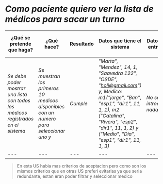 # _Como paciente quiero ver la lista de médicos para sacar un turno_

¿Qué se pretende que haga? | ¿Qué hace? | Resultado | Datos que tiene el sistema | Datos de entrada | Salida Esperada | Salida obteneida (Descripción o imagen) | Comentarios (Opcional)
--- | --- | --- | --- | --- | --- | --- | ---
_Se debe poder mostrar una lista con todos los médicos registrados en el sistema_ | _Se muestran los primeros 10 medicos disponibles con un numero para seleccionar uno y_ | _Cumple_ | _"Marta", "Mendez", 14, 1, "Saavedra 122", "OSDE", "holi@gmail.com") y, Medico: m1("jorge", "Ban", "esp1", "dir1", 11, 1, 1), m2 ("Catalina", "Rivera", "esp2", "dir1", 11, 1, 2) y ("Medio", "Dia", "esp1", "dir1", 11, 1, 3)_ | _No se introduce nada_ | _Se muestra el nombre y apellido de cada medico con su especialidad_ | _Los medicos listados de la siguiente manera 1- Ban jorge esp1, 2- Dia Medio esp1 y 3- Rivera Catalina esp2_ | _Comentario breve_  
--- | --- | --- | --- | --- | --- | --- | ---

>En esta US habia mas criterios de aceptacion pero como son los mismos criterios que en otras US preferi evitarlas ya que seria redundante, estan eran poder filtrar y seleccionar medico